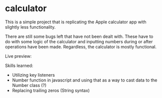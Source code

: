 # calculator
This is a simple project that is replicating the Apple calculator app with slightly less functionality.

There are still some bugs left that have not been dealt with. These have to do with some logic of the calculator and inputting numbers during or after operations have been made. Regardless, the calculator is mostly functional.

Live preview:

Skills learned:
- Utilizing key listeners
- Number function in javascript and using that as a way to cast data to the Number class (?)
- Replacing trailing zeros (String syntax)
